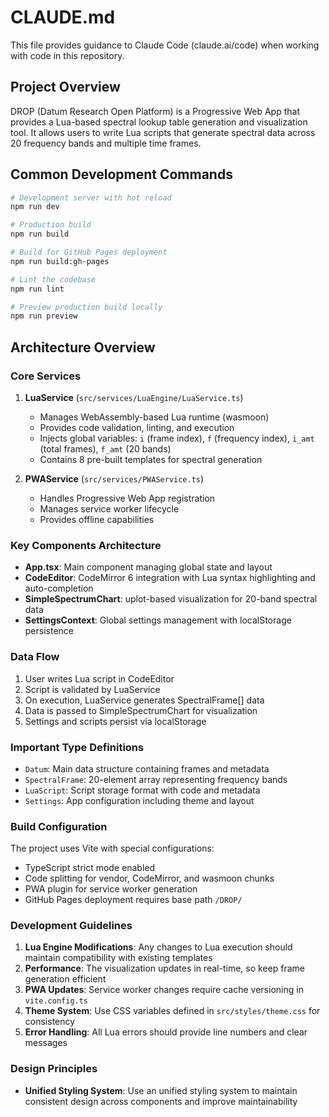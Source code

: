 # CLAUDE.md

This file provides guidance to Claude Code (claude.ai/code) when working with code in this repository.

## Project Overview

DROP (Datum Research Open Platform) is a Progressive Web App that provides a Lua-based spectral lookup table generation and visualization tool. It allows users to write Lua scripts that generate spectral data across 20 frequency bands and multiple time frames.

## Common Development Commands

```bash
# Development server with hot reload
npm run dev

# Production build
npm run build

# Build for GitHub Pages deployment
npm run build:gh-pages

# Lint the codebase
npm run lint

# Preview production build locally
npm run preview
```

## Architecture Overview

### Core Services

1. **LuaService** (`src/services/LuaEngine/LuaService.ts`)

   - Manages WebAssembly-based Lua runtime (wasmoon)
   - Provides code validation, linting, and execution
   - Injects global variables: `i` (frame index), `f` (frequency index), `i_amt` (total frames), `f_amt` (20 bands)
   - Contains 8 pre-built templates for spectral generation

2. **PWAService** (`src/services/PWAService.ts`)
   - Handles Progressive Web App registration
   - Manages service worker lifecycle
   - Provides offline capabilities

### Key Components Architecture

- **App.tsx**: Main component managing global state and layout
- **CodeEditor**: CodeMirror 6 integration with Lua syntax highlighting and auto-completion
- **SimpleSpectrumChart**: uplot-based visualization for 20-band spectral data
- **SettingsContext**: Global settings management with localStorage persistence

### Data Flow

1. User writes Lua script in CodeEditor
2. Script is validated by LuaService
3. On execution, LuaService generates SpectralFrame[] data
4. Data is passed to SimpleSpectrumChart for visualization
5. Settings and scripts persist via localStorage

### Important Type Definitions

- `Datum`: Main data structure containing frames and metadata
- `SpectralFrame`: 20-element array representing frequency bands
- `LuaScript`: Script storage format with code and metadata
- `Settings`: App configuration including theme and layout

### Build Configuration

The project uses Vite with special configurations:

- TypeScript strict mode enabled
- Code splitting for vendor, CodeMirror, and wasmoon chunks
- PWA plugin for service worker generation
- GitHub Pages deployment requires base path `/DROP/`

### Development Guidelines

1. **Lua Engine Modifications**: Any changes to Lua execution should maintain compatibility with existing templates
2. **Performance**: The visualization updates in real-time, so keep frame generation efficient
3. **PWA Updates**: Service worker changes require cache versioning in `vite.config.ts`
4. **Theme System**: Use CSS variables defined in `src/styles/theme.css` for consistency
5. **Error Handling**: All Lua errors should provide line numbers and clear messages

### Design Principles

- **Unified Styling System**: Use an unified styling system to maintain consistent design across components and improve maintainability
